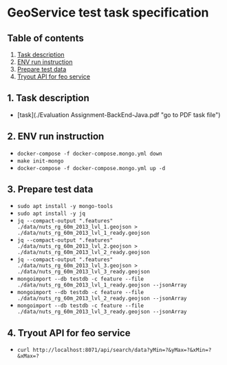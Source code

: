 # GeoService test task specification

## Table of contents
1. [Task description](#task)
2. [ENV run instruction](#compose)
3. [Prepare test data](#data)
4. [Tryout API for feo service](#api)

## <a name="task"></a> 1. Task description
- [task](./Evaluation Assignment-BackEnd-Java.pdf "go to PDF task file")

## <a name="compose"></a> 2. ENV run instruction
- `docker-compose -f docker-compose.mongo.yml down`
- `make init-mongo`
- `docker-compose -f docker-compose.mongo.yml up -d`

## <a name="data"></a> 3. Prepare test data
- `sudo apt install -y mongo-tools`
- `sudo apt install -y jq`
- `jq --compact-output ".features" ./data/nuts_rg_60m_2013_lvl_1.geojson > ./data/nuts_rg_60m_2013_lvl_1_ready.geojson`
- `jq --compact-output ".features" ./data/nuts_rg_60m_2013_lvl_2.geojson > ./data/nuts_rg_60m_2013_lvl_2_ready.geojson`
- `jq --compact-output ".features" ./data/nuts_rg_60m_2013_lvl_3.geojson > ./data/nuts_rg_60m_2013_lvl_3_ready.geojson`
- `mongoimport --db testdb -c feature --file ./data/nuts_rg_60m_2013_lvl_1_ready.geojson --jsonArray`
- `mongoimport --db testdb -c feature --file ./data/nuts_rg_60m_2013_lvl_2_ready.geojson --jsonArray`
- `mongoimport --db testdb -c feature --file ./data/nuts_rg_60m_2013_lvl_3_ready.geojson --jsonArray`

## <a name="api"></a> 4. Tryout API for feo service
- `curl http://localhost:8071/api/search/data?yMin=?&yMax=?&xMin=?&xMax=?`
